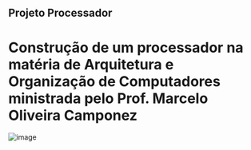 ## Projeto Processador

# Construção de um processador na matéria de Arquitetura e Organização de Computadores ministrada pelo Prof. Marcelo Oliveira Camponez


![image](https://github.com/w-alexsander/projetoproc/assets/125278537/525d4eff-f15a-4993-8e1b-e27c8c461fb2)
